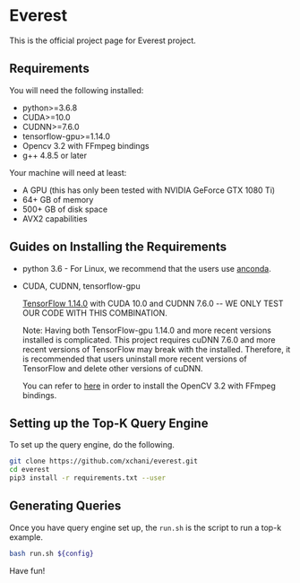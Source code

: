 # Everest

This is the official project page for Everest project.

## Requirements

You will need the following installed:

- python>=3.6.8
- CUDA>=10.0
- CUDNN>=7.6.0
- tensorflow-gpu>=1.14.0
- Opencv 3.2 with FFmpeg bindings
- g++ 4.8.5 or later 

Your machine will need at least:

- A GPU (this has only been tested with NVIDIA GeForce GTX 1080 Ti)
- 64+ GB of memory
- 500+ GB of disk space 
- AVX2 capabilities

## Guides on Installing the Requirements 

- python 3.6 - For Linux, we recommend that the users use [anconda](https://www.anaconda.com/).
- CUDA, CUDNN, tensorflow-gpu

    [TensorFlow 1.14.0](https://github.com/tensorflow/tensorflow) with CUDA 10.0 and CUDNN 7.6.0 -- WE ONLY TEST OUR CODE WITH THIS COMBINATION. 
    
    Note: Having both TensorFlow-gpu 1.14.0 and more recent versions installed is complicated. This project requires cuDNN 7.6.0 and more recent versions of TensorFlow may break with the installed. Therefore, it is recommended that users uninstall more recent versions of TensorFlow and delete other versions of cuDNN.
    
    You can refer to [here](https://github.com/BVLC/caffe/wiki/OpenCV-3.2-Installation-Guide-on-Ubuntu-16.04) in order to install the OpenCV 3.2 with FFmpeg bindings.
    

## Setting up the Top-K Query Engine

To set up the query engine, do the following.

```sh
git clone https://github.com/xchani/everest.git
cd everest
pip3 install -r requirements.txt --user
```

## Generating Queries

Once you have query engine set up, the ```run.sh``` is the script to run a top-k example. 

```sh
bash run.sh ${config}
```
Have fun!

